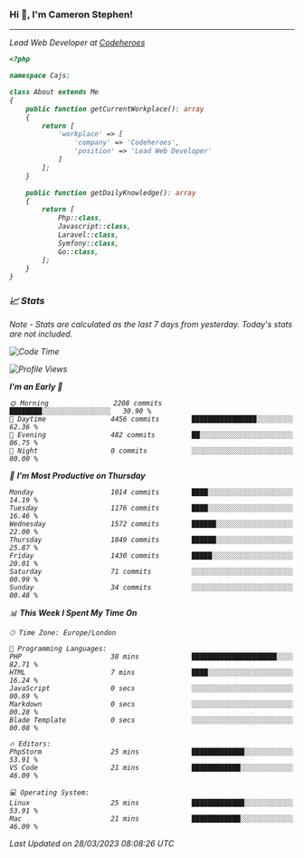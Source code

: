 ### Hi 👋, I'm Cameron Stephen!
<hr>
<p><em>Lead Web Developer at <a href="https://codeheroes.co.uk">Codeheroes</a></p>


```php
<?php

namespace Cajs;

class About extends Me
{
    public function getCurrentWorkplace(): array
    {
        return [
            'workplace' => [
                'company' => 'Codeheroes',
                'position' => 'Lead Web Developer'
            ]
        ];
    }

    public function getDailyKnowledge(): array
    {
        return [
            Php::class,
            Javascript::class,
            Laravel::class,
            Symfony::class,
            Go::class,
        ];
    }
}
```

### 📈 Stats
<p><em>Note - Stats are calculated as the last 7 days from yesterday. Today's stats are not included.</em></p>


<!--START_SECTION:waka-->
![Code Time](http://img.shields.io/badge/Code%20Time-3%2C260%20hrs%2055%20mins-blue)

![Profile Views](http://img.shields.io/badge/Profile%20Views-8-blue)

**I'm an Early 🐤** 

```text
🌞 Morning                2208 commits        ████████░░░░░░░░░░░░░░░░░   30.90 % 
🌆 Daytime                4456 commits        ████████████████░░░░░░░░░   62.36 % 
🌃 Evening                482 commits         ██░░░░░░░░░░░░░░░░░░░░░░░   06.75 % 
🌙 Night                  0 commits           ░░░░░░░░░░░░░░░░░░░░░░░░░   00.00 % 
```
📅 **I'm Most Productive on Thursday** 

```text
Monday                   1014 commits        ████░░░░░░░░░░░░░░░░░░░░░   14.19 % 
Tuesday                  1176 commits        ████░░░░░░░░░░░░░░░░░░░░░   16.46 % 
Wednesday                1572 commits        ██████░░░░░░░░░░░░░░░░░░░   22.00 % 
Thursday                 1849 commits        ██████░░░░░░░░░░░░░░░░░░░   25.87 % 
Friday                   1430 commits        █████░░░░░░░░░░░░░░░░░░░░   20.01 % 
Saturday                 71 commits          ░░░░░░░░░░░░░░░░░░░░░░░░░   00.99 % 
Sunday                   34 commits          ░░░░░░░░░░░░░░░░░░░░░░░░░   00.48 % 
```


📊 **This Week I Spent My Time On** 

```text
🕑︎ Time Zone: Europe/London

💬 Programming Languages: 
PHP                      38 mins             █████████████████████░░░░   82.71 % 
HTML                     7 mins              ████░░░░░░░░░░░░░░░░░░░░░   16.24 % 
JavaScript               0 secs              ░░░░░░░░░░░░░░░░░░░░░░░░░   00.69 % 
Markdown                 0 secs              ░░░░░░░░░░░░░░░░░░░░░░░░░   00.28 % 
Blade Template           0 secs              ░░░░░░░░░░░░░░░░░░░░░░░░░   00.08 % 

🔥 Editors: 
PhpStorm                 25 mins             █████████████░░░░░░░░░░░░   53.91 % 
VS Code                  21 mins             ████████████░░░░░░░░░░░░░   46.09 % 

💻 Operating System: 
Linux                    25 mins             █████████████░░░░░░░░░░░░   53.91 % 
Mac                      21 mins             ████████████░░░░░░░░░░░░░   46.09 % 
```


 Last Updated on 28/03/2023 08:08:26 UTC
<!--END_SECTION:waka-->
